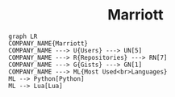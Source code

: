 <h1 align="center">Marriott</h1>

```mermaid
graph LR
COMPANY_NAME{Marriott}
COMPANY_NAME ---> U{Users} ---> UN[5]
COMPANY_NAME ---> R{Repositories} ---> RN[7]
COMPANY_NAME ---> G{Gists} ---> GN[1]
COMPANY_NAME ---> ML{Most Used<br>Languages}
ML --> Python[Python]
ML --> Lua[Lua]
```
